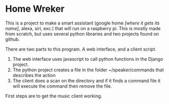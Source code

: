 <h1>Home Wreker</h1>

This is a project to make a smart assistant (google home *[where it gets its name]*, alexa, siri, exc.) that will run on
a raspberry pi. This is mostly made from scratch, but uses several python libraries and two projects found on github.

There are two parts to this program. A web interface, and a client script.

1) The web interface uses javascript to call python functions in the Django project.
2) The python project creates a file in the folder ~/speaker/commands that describes the action
3) The client does a scan on the directory and if it finds a command file it will execute the command then remove the file.

First steps are to get the music client working.